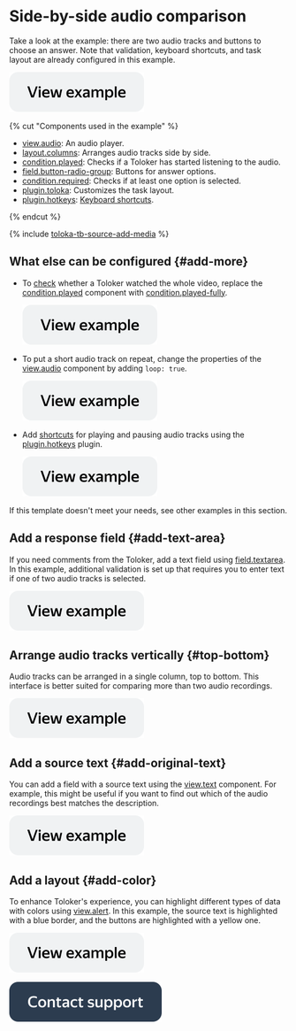 # Side-by-side audio comparison

Take a look at the example: there are two audio tracks and buttons to choose an answer. Note that validation, keyboard shortcuts, and task layout are already configured in this example.

[![](../_images/buttons/view-example.svg)](https://clck.ru/Tqtjj)

{% cut "Components used in the example" %}


- [view.audio](../reference/view.audio.md): An audio player.
- [layout.columns](../reference/layout.columns.md): Arranges audio tracks side by side.
- [condition.played](../reference/condition.played.md): Checks if a Toloker has started listening to the audio.
- [field.button-radio-group](../reference/field.button-radio-group.md): Buttons for answer options.
- [condition.required](../reference/condition.required.md): Checks if at least one option is selected.
- [plugin.toloka](../reference/plugin.toloka.md): Customizes the task layout.
- [plugin.hotkeys](../reference/plugin.hotkeys.md): [Keyboard shortcuts](../best-practices/hotkeys.md).

{% endcut %}

{% include [toloka-tb-source-add-media](../_includes/toloka-tb-source/id-toloka-tb-source/add-media.md) %}




## What else can be configured {#add-more}

- To [check](../best-practices/conditions.md) whether a Toloker watched the whole video, replace the [condition.played](../reference/condition.played.md) component with [condition.played-fully](../reference/condition.played-fully.md).

  [![](../_images/buttons/view-example.svg)](https://clck.ru/Tqtpk)
  
- To put a short audio track on repeat, change the properties of the [view.audio](../reference/view.audio.md) component by adding `loop: true`.

  [![](../_images/buttons/view-example.svg)](https://clck.ru/Tqtss)
  
- Add [shortcuts](../best-practices/hotkeys.md) for playing and pausing audio tracks using the [plugin.hotkeys](../reference/plugin.hotkeys.md) plugin.

  [![](../_images/buttons/view-example.svg)](https://clck.ru/U7fjR)
  

If this template doesn't meet your needs, see other examples in this section.


## Add a response field {#add-text-area}

If you need comments from the Toloker, add a text field using [field.textarea](../reference/field.textarea.md). In this example, additional validation is set up that requires you to enter text if one of two audio tracks is selected.

  [![](../_images/buttons/view-example.svg)](https://clck.ru/Tqtw9)

## Arrange audio tracks vertically {#top-bottom}

Audio tracks can be arranged in a single column, top to bottom. This interface is better suited for comparing more than two audio recordings.

  [![](../_images/buttons/view-example.svg)](https://clck.ru/Tqu2T)

## Add a source text {#add-original-text}

You can add a field with a source text using the [view.text](../reference/view.text.md) component. For example, this might be useful if you want to find out which of the audio recordings best matches the description.

  [![](../_images/buttons/view-example.svg)](https://clck.ru/TquBL)

## Add a layout {#add-color}

To enhance Toloker's experience, you can highlight different types of data with colors using [view.alert](../reference/view.alert.md). In this example, the source text is highlighted with a blue border, and the buttons are highlighted with a yellow one.

  [![](../_images/buttons/view-example.svg)](https://clck.ru/TquFn)

[![image](../_images/buttons/contact-support.svg)](../concepts/support.md)
